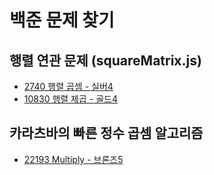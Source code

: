 # 백준 문제 찾기

## 행렬 연관 문제 (squareMatrix.js)

- [2740 행렬 곱셈 - 실버4](https://github.com/Seungwoo321/boj/tree/master/silver/2740)
- [10830 행렬 제곱 - 골드4](https://github.com/Seungwoo321/boj/tree/master/gold/10830)

## 카라츠바의 빠른 정수 곱셈 알고리즘

- [22193 Multiply - 브론즈5](https://www.acmicpc.net/problem/22193)
